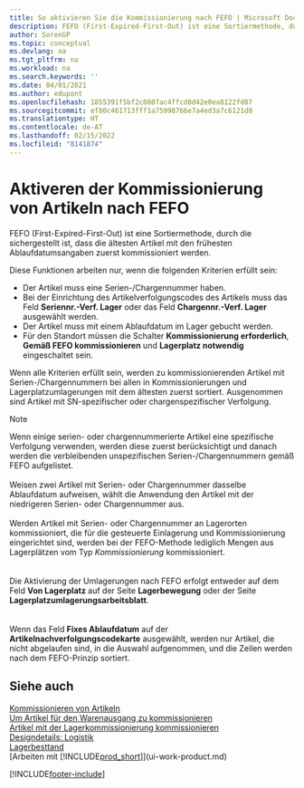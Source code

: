 ```yaml
---
title: So aktivieren Sie die Kommissionierung nach FEFO | Microsoft Docs
description: FEFO (First-Expired-First-Out) ist eine Sortiermethode, durch die sichergestellt ist, dass die ältesten Artikel mit den frühesten Ablaufdatumsangaben zuerst kommissioniert werden.
author: SorenGP
ms.topic: conceptual
ms.devlang: na
ms.tgt_pltfrm: na
ms.workload: na
ms.search.keywords: ''
ms.date: 04/01/2021
ms.author: edupont
ms.openlocfilehash: 1855391f5bf2c0807ac4ffcd8d42e0ea8122fd87
ms.sourcegitcommit: ef80c461713fff1a75998766e7a4ed3a7c6121d0
ms.translationtype: HT
ms.contentlocale: de-AT
ms.lasthandoff: 02/15/2022
ms.locfileid: "8141874"
---
```

# <a name="enable-picking-items-by-fefo"></a>Aktiveren der Kommissionierung von Artikeln nach FEFO
FEFO (First-Expired-First-Out) ist eine Sortiermethode, durch die sichergestellt ist, dass die ältesten Artikel mit den frühesten Ablaufdatumsangaben zuerst kommissioniert werden.  

 Diese Funktionen arbeiten nur, wenn die folgenden Kriterien erfüllt sein:  

-   Der Artikel muss eine Serien-/Chargennummer haben.  
-   Bei der Einrichtung des Artikelverfolgungscodes des Artikels muss das Feld **Seriennr.-Verf. Lager** oder das Feld **Chargennr.-Verf. Lager** ausgewählt werden.  
-   Der Artikel muss mit einem Ablaufdatum im Lager gebucht werden.  
-   Für den Standort müssen die Schalter **Kommissionierung erforderlich**, **Gemäß FEFO kommissionieren** und **Lagerplatz notwendig** eingeschaltet sein.  

 Wenn alle Kriterien erfüllt sein, werden zu kommissionierenden Artikel mit Serien-/Chargennummern bei allen in Kommissionierungen und Lagerplatzumlagerungen mit dem ältesten zuerst sortiert. Ausgenommen sind Artikel mit SN-spezifischer oder chargenspezifischer Verfolgung.  

> [!NOTE]  
> Wenn einige serien- oder chargennummerierte Artikel eine spezifische Verfolgung verwenden, werden diese zuerst berücksichtigt und danach werden die verbleibenden unspezifischen Serien-/Chargennummern gemäß FEFO aufgelistet.
<br /><br />
Weisen zwei Artikel mit Serien- oder Chargennummer dasselbe Ablaufdatum aufweisen, wählt die Anwendung den Artikel mit der niedrigeren Serien- oder Chargennummer aus.
<br /><br />
Werden Artikel mit Serien- oder Chargennummer an Lagerorten kommissioniert, die für die gesteuerte Einlagerung und Kommissionierung eingerichtet sind, werden bei der FEFO-Methode lediglich Mengen aus Lagerplätzen vom Typ *Kommissionierung* kommissioniert.  
<br /><br />
Die Aktivierung der Umlagerungen nach FEFO erfolgt entweder auf dem Feld **Von Lagerplatz** auf der Seite **Lagerbewegung** oder der Seite **Lagerplatzumlagerungsarbeitsblatt**.  
<br /><br />
Wenn das Feld **Fixes Ablaufdatum** auf der **Artikelnachverfolgungscodekarte** ausgewählt, werden nur Artikel, die nicht abgelaufen sind, in die Auswahl aufgenommen, und die Zeilen werden nach dem FEFO-Prinzip sortiert.

## <a name="see-also"></a>Siehe auch  
[Kommissionieren von Artikeln](warehouse-pick-items.md)   
[Um Artikel für den Warenausgang zu kommissionieren](warehouse-how-to-pick-items-for-warehouse-shipment.md)   
[Artikel mit der Lagerkommissionierung kommissionieren](warehouse-how-to-pick-items-with-inventory-picks.md)   
[Designdetails: Logistik](design-details-warehouse-management.md)  
[Lagerbesttand](inventory-manage-inventory.md)  
[Arbeiten mit [!INCLUDE[prod_short](includes/prod_short.md)]](ui-work-product.md)


[!INCLUDE[footer-include](includes/footer-banner.md)]
